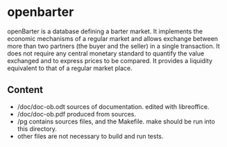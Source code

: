 openbarter
==========

openBarter is a database defining a barter market. It implements the economic mechanisms of a regular market and allows exchange between more than two partners (the buyer and the seller) in a single transaction. It does not require any central monetary standard to quantify the value exchanged and to express prices to be compared. It provides a liquidity equivalent to that of a regular market place.

Content
-------

* /doc/doc-ob.odt sources of documentation. edited with libreoffice.
* /doc/doc-ob.pdf produced from sources.
* /pg contains sources files, and the Makefile. make should be run into this directory.
* other files are not necessary to build and run tests.

